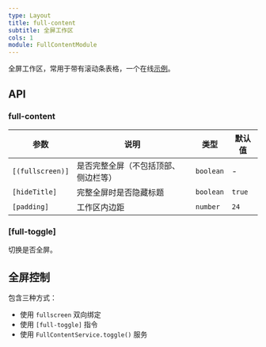 ```yaml
---
type: Layout
title: full-content
subtitle: 全屏工作区
cols: 1
module: FullContentModule
---
```


全屏工作区，常用于带有滚动条表格，一个在线[示例](https://ng-alain.github.io/ng-alain/#/delon/simple-table)。

## API

### full-content

参数             | 说明                              | 类型      | 默认值
-----------------|---------------------------------|-----------|-------
`[(fullscreen)]` | 是否完整全屏（不包括顶部、侧边栏等） | `boolean` | -
`[hideTitle]`    | 完整全屏时是否隐藏标题            | `boolean` | `true`
`[padding]`      | 工作区内边距                      | `number`  | `24`

### [full-toggle]

切换是否全屏。

## 全屏控制

包含三种方式：

- 使用 `fullscreen` 双向绑定
- 使用 `[full-toggle]` 指令
- 使用 `FullContentService.toggle()` 服务
